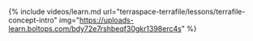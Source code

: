 {% include videos/learn.md
     url="terraspace-terrafile/lessons/terrafile-concept-intro"
     img="https://uploads-learn.boltops.com/bdy72e7rshbeqf30gkr1398erc4s" %}